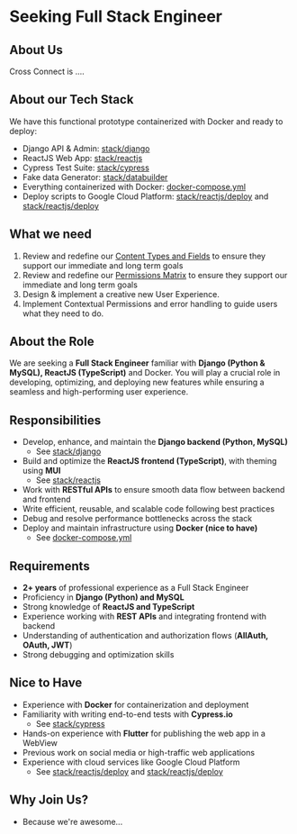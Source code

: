 # Seeking Full Stack Engineer

## About Us

Cross Connect is ....

## About our Tech Stack
We have this functional prototype containerized with Docker and ready to deploy:
- Django API & Admin: [stack/django](https://github.com/eliataylor/objects-actions/tree/crossconnect/stack/django)
- ReactJS Web App: [stack/reactjs](https://github.com/eliataylor/objects-actions/tree/crossconnect/stack/reactjs)
- Cypress Test Suite: [stack/cypress](https://github.com/eliataylor/objects-actions/tree/crossconnect/stack/cypress)
- Fake data Generator: [stack/databuilder](https://github.com/eliataylor/objects-actions/tree/crossconnect/stack/databuilder)
- Everything containerized with Docker: [docker-compose.yml](https://github.com/eliataylor/objects-actions/tree/crossconnect/docker-compose.yml)
- Deploy scripts to Google Cloud Platform: [stack/reactjs/deploy](https://github.com/eliataylor/objects-actions/tree/crossconnect/stack/django/deploy) and [stack/reactjs/deploy](https://github.com/eliataylor/objects-actions/tree/crossconnect/stack/django/deploy)

## What we need
1. Review and redefine our [Content Types and Fields](https://docs.google.com/spreadsheets/d/1--h2pvtXbUr2LHj-HvRevCc3gK-be5i0bR17QBThvlk/edit?gid=845262387#gid=845262387) to ensure they support our immediate and long term goals
2. Review and redefine our [Permissions Matrix](https://docs.google.com/spreadsheets/d/1--h2pvtXbUr2LHj-HvRevCc3gK-be5i0bR17QBThvlk/edit?gid=1619189607#gid=1619189607) to ensure they support our immediate and long term goals
3. Design & implement a creative new User Experience.
4. Implement Contextual Permissions and error handling to guide users what they need to do.

## About the Role

We are seeking a **Full Stack Engineer** familiar with **Django (Python & MySQL), ReactJS (TypeScript)** and Docker. 
You will play a crucial role in developing, optimizing, and deploying new features while ensuring a seamless and high-performing user experience.

## Responsibilities

- Develop, enhance, and maintain the **Django backend (Python, MySQL)** 
  - See [stack/django](https://github.com/eliataylor/objects-actions/tree/crossconnect/stack/django)
- Build and optimize the **ReactJS frontend (TypeScript)**, with theming using **MUI**
  - See [stack/reactjs](https://github.com/eliataylor/objects-actions/tree/crossconnect/stack/reactjs)
- Work with **RESTful APIs** to ensure smooth data flow between backend and frontend
- Write efficient, reusable, and scalable code following best practices
- Debug and resolve performance bottlenecks across the stack
- Deploy and maintain infrastructure using **Docker (nice to have)**
  - See [docker-compose.yml](https://github.com/eliataylor/objects-actions/tree/crossconnect/docker-compose.yml)

## Requirements

- **2+ years** of professional experience as a Full Stack Engineer
- Proficiency in **Django (Python) and MySQL**
- Strong knowledge of **ReactJS and TypeScript**
- Experience working with **REST APIs** and integrating frontend with backend
- Understanding of authentication and authorization flows (**AllAuth, OAuth, JWT**)
- Strong debugging and optimization skills

## Nice to Have

- Experience with **Docker** for containerization and deployment
- Familiarity with writing end-to-end tests with **Cypress.io**
  - See [stack/cypress](https://github.com/eliataylor/objects-actions/tree/crossconnect/stack/cypress)
- Hands-on experience with **Flutter** for publishing the web app in a WebView
- Previous work on social media or high-traffic web applications
- Experience with cloud services like Google Cloud Platform
  - See [stack/reactjs/deploy](https://github.com/eliataylor/objects-actions/tree/crossconnect/stack/django/deploy) and [stack/reactjs/deploy](https://github.com/eliataylor/objects-actions/tree/crossconnect/stack/django/deploy)

## Why Join Us?

 - Because we're awesome...
